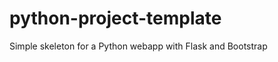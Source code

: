 python-project-template
=======================
Simple skeleton for a Python webapp with Flask and Bootstrap
